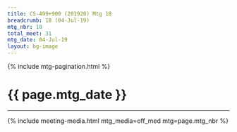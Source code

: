 ```yaml
---
title: CS-499+900 (201920) Mtg 18
breadcrumb: 18 (04-Jul-19)
mtg_nbr: 18
total_meet: 31
mtg_date: 04-Jul-19
layout: bg-image
---
```

{% include mtg-pagination.html %}
<h1 class="text-center">{{ page.mtg_date }}</h1>
<hr />
{% include meeting-media.html mtg_media=off_med mtg=page.mtg_nbr %}
